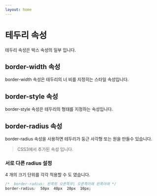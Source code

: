 ```yaml
---
layout: home
---
```


# 테두리 속성
테두리 속성은 박스 속성의 일부 입니다.  

## border-width 속성
border-width 속성은 테두리의 너 비를 지정히는 스타일 속성입니다.


## border-style 속성
border-style 속성은 테두리의 형태를 지정하는 속성입니다.


## border-radius 속성
border-radius 속성을 사용하면 테두리가 둥근 사각형 또는 원을 만들수 있습니다.
> CSS3에서 추가된 속성 입니다.

### 서로 다른 radius 설정
4 개의 크기 단위를 각각 적용할 수 도 였습니다.

```css
/*  border-radius: 왼쪽위 오른쪽우| 오른쪽아래 왼쪽아래 */
border-radius:  50px  40px  20px  10px;
```












